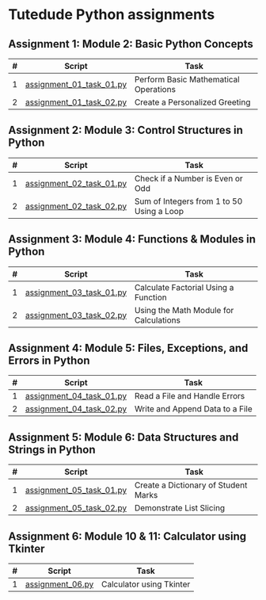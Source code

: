 # Tutedude Python assignments

## Assignment 1: Module 2: Basic Python Concepts

| # | Script                                                             | Task                                  |
|---|--------------------------------------------------------------------|---------------------------------------|
| 1 | [assignment_01_task_01.py](assignment_01/assignment_01_task_01.py) | Perform Basic Mathematical Operations |
| 2 | [assignment_01_task_02.py](assignment_01/assignment_01_task_02.py) | Create a Personalized Greeting        |


## Assignment 2: Module 3: Control Structures in Python

| # | Script                                                             | Task                                      |
|---|--------------------------------------------------------------------|-------------------------------------------|
| 1 | [assignment_02_task_01.py](assignment_02/assignment_02_task_01.py) | Check if a Number is Even or Odd          |
| 2 | [assignment_02_task_02.py](assignment_02/assignment_02_task_02.py) | Sum of Integers from 1 to 50 Using a Loop |


## Assignment 3: Module 4: Functions & Modules in Python 

| # | Script                                                             | Task                                   |
|---|--------------------------------------------------------------------|----------------------------------------|
| 1 | [assignment_03_task_01.py](assignment_03/assignment_03_task_01.py) | Calculate Factorial Using a Function   |
| 2 | [assignment_03_task_02.py](assignment_03/assignment_03_task_02.py) | Using the Math Module for Calculations |


## Assignment 4: Module 5: Files, Exceptions, and Errors in Python

| # | Script                                                             | Task                            |
|---|--------------------------------------------------------------------|---------------------------------|
| 1 | [assignment_04_task_01.py](assignment_04/assignment_04_task_01.py) | Read a File and Handle Errors   |
| 2 | [assignment_04_task_02.py](assignment_04/assignment_04_task_02.py) | Write and Append Data to a File |

## Assignment 5: Module 6: Data Structures and Strings in Python

| # | Script                                                             | Task                                 |
|---|--------------------------------------------------------------------|--------------------------------------|
| 1 | [assignment_05_task_01.py](assignment_05/assignment_05_task_01.py) | Create a Dictionary of Student Marks |
| 2 | [assignment_05_task_02.py](assignment_05/assignment_05_task_02.py) | Demonstrate List Slicing             |

## Assignment 6: Module 10 & 11: Calculator using Tkinter

| # | Script                                             | Task                     |
|---|----------------------------------------------------|--------------------------|
| 1 | [assignment_06.py](assignment_06/assignment_06.py) | Calculator using Tkinter |

